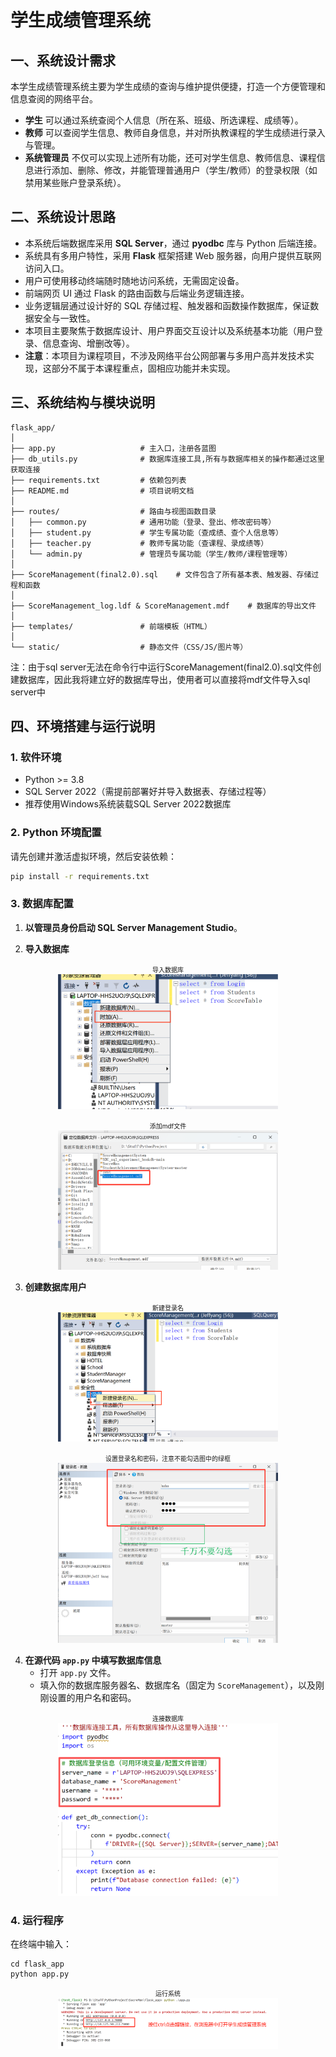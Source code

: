# 学生成绩管理系统

## 一、系统设计需求

本学生成绩管理系统主要为学生成绩的查询与维护提供便捷，打造一个方便管理和信息查阅的网络平台。  
- **学生** 可以通过系统查阅个人信息（所在系、班级、所选课程、成绩等）。
- **教师** 可以查阅学生信息、教师自身信息，并对所执教课程的学生成绩进行录入与管理。
- **系统管理员** 不仅可以实现上述所有功能，还可对学生信息、教师信息、课程信息进行添加、删除、修改，并能管理普通用户（学生/教师）的登录权限（如禁用某些账户登录系统）。

## 二、系统设计思路

- 本系统后端数据库采用 **SQL Server**，通过 **pyodbc** 库与 Python 后端连接。
- 系统具有多用户特性，采用 **Flask** 框架搭建 Web 服务器，向用户提供互联网访问入口。
- 用户可使用移动终端随时随地访问系统，无需固定设备。
- 前端网页 UI 通过 Flask 的路由函数与后端业务逻辑连接。
- 业务逻辑层通过设计好的 SQL 存储过程、触发器和函数操作数据库，保证数据安全与一致性。
- 本项目主要聚焦于数据库设计、用户界面交互设计以及系统基本功能（用户登录、信息查询、增删改等）。
- **注意**：本项目为课程项目，不涉及网络平台公网部署与多用户高并发技术实现，这部分不属于本课程重点，固相应功能并未实现。

## 三、系统结构与模块说明

```
flask_app/
│
├── app.py                   # 主入口，注册各蓝图
├── db_utils.py              # 数据库连接工具,所有与数据库相关的操作都通过这里获取连接
├── requirements.txt         # 依赖包列表
├── README.md                # 项目说明文档
│
├── routes/                  # 路由与视图函数目录
│   ├── common.py            # 通用功能（登录、登出、修改密码等）
│   ├── student.py           # 学生专属功能（查成绩、查个人信息等）
│   ├── teacher.py           # 教师专属功能（查课程、录成绩等）
│   └── admin.py             # 管理员专属功能（学生/教师/课程管理等）
│
├── ScoreManagement(final2.0).sql    # 文件包含了所有基本表、触发器、存储过程和函数
│
├── ScoreManagement_log.ldf & ScoreManagement.mdf    # 数据库的导出文件
│
├── templates/               # 前端模板（HTML）   
│
└── static/                  # 静态文件（CSS/JS/图片等）
```
注：由于sql server无法在命令行中运行ScoreManagement(final2.0).sql文件创建数据库，因此我将建立好的数据库导出，使用者可以直接将mdf文件导入sql server中

## 四、环境搭建与运行说明

### 1. 软件环境

- Python >= 3.8
- SQL Server 2022（需提前部署好并导入数据表、存储过程等）
- 推荐使用Windows系统装载SQL Server 2022数据库

### 2. Python 环境配置

请先创建并激活虚拟环境，然后安装依赖：

```bash
pip install -r requirements.txt
```
### 3. 数据库配置

1. **以管理员身份启动 SQL Server Management Studio**。

2. **导入数据库**  
<p align="center">
  <span style="font-size:10px; font-weight:normal;">导入数据库</span><br>
  <img src="README_pics/pic1.png" alt="导入数据库" width="70%"/>
</p>

<p align="center">
  <span style="font-size:10px; font-weight:normal;">添加mdf文件</span><br>
  <img src="README_pics/pic2.png" alt="导入数据库" width="70%"/>
</p>

3. **创建数据库用户**  
<p align="center">
  <span style="font-size:10px; font-weight:normal;">新建登录名</span><br>
  <img src="README_pics/pic3.png" alt="导入数据库" width="70%"/>
</p>
<p align="center">
  <span style="font-size:10px; font-weight:normal;">设置登录名和密码，注意不能勾选图中的绿框</span><br>
  <img src="README_pics/pic4.png" alt="导入数据库" width="70%"/>
</p>


4. **在源代码 `app.py` 中填写数据库信息**  
   - 打开 `app.py` 文件。
   - 填入你的数据库服务器名、数据库名（固定为 `ScoreManagement`），以及刚刚设置的用户名和密码。
<p align="center">
  <span style="font-size:10px; font-weight:normal;">连接数据库</span><br>
  <img src="README_pics/pic5.png" alt="导入数据库" width="70%"/>
</p>


### 4. 运行程序
在终端中输入：
```
cd flask_app
python app.py
```
<p align="center">
  <span style="font-size:10px; font-weight:normal;">运行系统</span><br>
  <img src="README_pics/pic6.png" alt="导入数据库" width="70%"/>
</p>